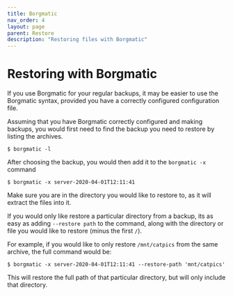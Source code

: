 ```yaml
---
title: Borgmatic
nav_order: 4
layout: page
parent: Restore
description: "Restoring files with Borgmatic"
---
```


# Restoring with Borgmatic
If you use Borgmatic for your regular backups, it may be easier to use the Borgmatic syntax, provided you have a correctly configured configuration file.

Assuming that you have Borgmatic correctly configured and making backups, you would first need to find the backup you need to restore by listing the archives.
```
$ borgmatic -l
```

After choosing the backup, you would then add it to the `borgmatic -x` command
```
$ borgmatic -x server-2020-04-01T12:11:41
```

Make sure you are in the directory you would like to restore to, as it will extract the files into it.

If you would only like restore a particular directory from a backup, its as easy as adding `--restore path` to the command, along with the directory or file you would like to restore (minus the first `/`).

For example, if you would like to only restore `/mnt/catpics` from the same archive, the full command would be:
```
$ borgmatic -x server-2020-04-01T12:11:41 --restore-path 'mnt/catpics'
```

This will restore the full path of that particular directory, but will only include that directory.
